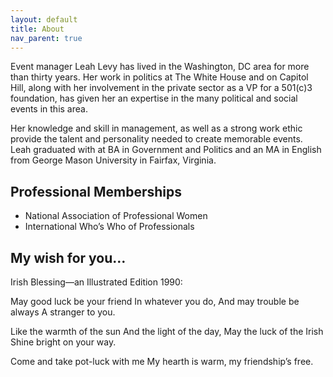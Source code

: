 ```yaml
---
layout: default
title: About
nav_parent: true
---
```

Event manager Leah Levy has lived in the Washington, DC area for more than thirty years. Her work in politics at The White House and on Capitol Hill, along with her involvement in the private sector as a VP for a 501(c)3 foundation, has given her an expertise in the many political and social events in this area.

Her knowledge and skill in management, as well as a strong work ethic provide the talent and personality needed to create memorable events. Leah graduated with at BA in Government and Politics and an MA in English from George Mason University in Fairfax, Virginia.

## Professional Memberships
- National Association of Professional Women
- International Who’s Who of Professionals

## My wish for you…
Irish Blessing—an Illustrated Edition 1990:

May good luck be your friend
In whatever you do,
And may trouble be always
A stranger to you.

Like the warmth of the sun
And the light of the day,
May the luck of the Irish
Shine bright on your way.

Come and take pot-luck with me
My hearth is warm, my friendship’s free.